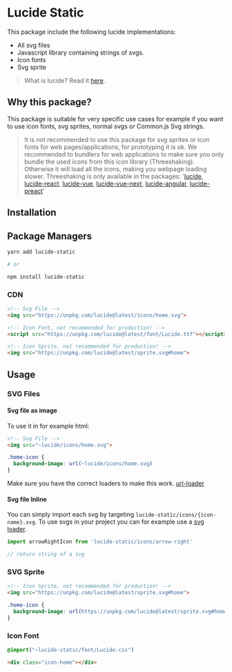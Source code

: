 # Lucide Static

This package include the following lucide implementations:

- All svg files
- Javascript library containing strings of svgs.
- Icon fonts
- Svg sprite

> What is lucide? Read it [here](https://github.com/lucide-icons/lucide#what-is-lucide).

## Why this package?

This package is suitable for very specific use cases for example if you want to use icon fonts, svg sprites, normal svgs or Common.js Svg strings.

> It is not recommended to use this package for svg sprites or icon fonts for web pages/applications, for prototyping it is ok. We recommended to bundlers for web applications to make sure you only bundle the used icons from this icon library (Threeshaking). Otherwise it will load all the icons, making you webpage loading slower. Threeshaking is only available in the packages: '[lucide](../lucide), [lucide-react](../lucide-react), [lucide-vue](../lucide-vue), [lucide-vue-next](../lucide-vue-next), [lucide-angular](../lucide-angular), [lucide-preact](../lucide-preact)'

## Installation

## Package Managers

```sh
yarn add lucide-static

# or

npm install lucide-static
```

### CDN

``` html
<!-- Svg File -->
<img src="https://unpkg.com/lucide@latest/icons/home.svg">

<!-- Icon Font, not recommended for production! -->
<script src="https://unpkg.com/lucide@latest/font/Lucide.ttf"></script>

<!-- Icon Sprite, not recommended for production! -->
<img src="https://unpkg.com/lucide@latest/sprite.svg#home">
```

## Usage
### SVG Files

#### Svg file as image

To use it in for example html:

``` html
<!-- Svg File -->
<img src="~lucide/icons/home.svg">
```

``` css
.home-icon {
  background-image: url(~lucide/icons/home.svg)
}
```
Make sure you have the correct loaders to make this work. [url-loader](https://v4.webpack.js.org/loaders/url-loader/)

#### Svg file Inline

You can simply import each svg by targeting `lucide-static/icons/{icon-name}.svg`.
To use svgs in your project you can for example use a [svg loader](https://v4.webpack.js.org/loaders/svg-inline-loader/).

```js
import arrowRightIcon from 'lucide-static/icons/arrow-right'

// return string of a svg
```

### SVG Sprite

```html
<!-- Icon Sprite, not recommended for production! -->
<img src="https://unpkg.com/lucide@latest/sprite.svg#home">
```

``` css
.home-icon {
  background-image: url(https://unpkg.com/lucide@latest/sprite.svg#home)
}
```

### Icon Font

```css
@import("~lucide-static/font/Lucide.css")
```

```html
<div class="icon-home"></div>
```
